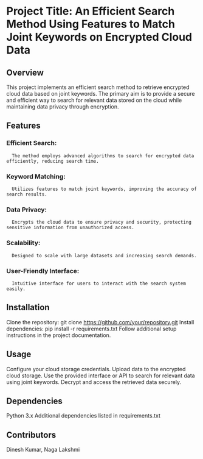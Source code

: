 # Project Title: An Efficient Search Method Using Features to Match Joint Keywords on Encrypted Cloud Data


## Overview
This project implements an efficient search method to retrieve encrypted cloud data based on joint keywords. The primary aim is to provide a secure and efficient way to search for relevant data stored on the cloud while maintaining data privacy through encryption.

## Features
### Efficient Search: 
      The method employs advanced algorithms to search for encrypted data efficiently, reducing search time.
### Keyword Matching: 
      Utilizes features to match joint keywords, improving the accuracy of search results.
### Data Privacy:  
      Encrypts the cloud data to ensure privacy and security, protecting sensitive information from unauthorized access.
### Scalability:  
      Designed to scale with large datasets and increasing search demands.
### User-Friendly Interface: 
      Intuitive interface for users to interact with the search system easily.


## Installation
Clone the repository: git clone https://github.com/your/repository.git
Install dependencies: pip install -r requirements.txt
Follow additional setup instructions in the project documentation.


## Usage
Configure your cloud storage credentials.
Upload data to the encrypted cloud storage.
Use the provided interface or API to search for relevant data using joint keywords.
Decrypt and access the retrieved data securely.

## Dependencies
Python 3.x
Additional dependencies listed in requirements.txt

## Contributors
Dinesh Kumar,
Naga Lakshmi
